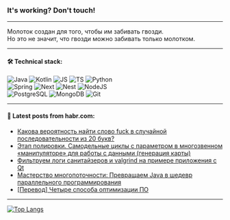 ### It's working? Don't touch!

---
Молоток создан для того, чтобы им забивать гвозди. <br>
Но это не значит, что гвозди можно забивать только молотком.

---

#### 🛠️ Technical stack:

![Java](https://img.shields.io/badge/Java-informational?logo=Oracle&style=flat&logoColor=white&color=FF4500)
![Kotlin](https://img.shields.io/badge/Kotlin-informational?logo=Kotlin&style=flat&logoColor=white&color=774D97)
![JS](https://img.shields.io/badge/JS-informational?logo=javaScript&style=flat&logoColor=black&color=F7Df1E)
![TS](https://img.shields.io/badge/TypeScript-informational?logo=typeScript&style=flat&logoColor=black&color=017acc)
![Python](https://img.shields.io/badge/Python-informational?logo=Python&style=flat&logoColor=black&color=ffdd54) <br>
![Spring](https://img.shields.io/badge/SpringBoot-informational?logo=SpringBoot&style=flat&logoColor=white&color=6DB33F) 
![Next](https://img.shields.io/badge/Next.js-informational?logo=Next.js&style=flat&logoColor=white&color=3671a1)
![Nest](https://img.shields.io/badge/NestJS-informational?logo=NestJS&style=flat&logoColor=white&color=E0234E)
![NodeJS](https://img.shields.io/badge/NodeJS-informational?logo=node.js&style=flat&logoColor=white&color=70A760) <br>
![PostgreSQL](https://img.shields.io/badge/PostgreSQL-informational?logo=PostgreSQL&style=flat&logoColor=white&color=DAA520)
![MongoDB](https://img.shields.io/badge/MongoDB-informational?logo=MongoDB&style=flat&logoColor=white&color=870000)
![Git](https://img.shields.io/badge/Git-informational?logo=git&style=flat&logoColor=white&color=f74e28)

___

#### 💬 Latest posts from habr.com:

<!-- BLOG-POST-LIST:START -->
- [Какова вероятность найти слово fuck в случайной последовательности из 20 букв?](https://habr.com/ru/articles/510554/?utm_source=habrahabr&utm_medium=rss&utm_campaign=510554)
- [Этап полировки. Самодельные циклы с параметром в многозвенном «манипуляторе» для работы с данными &lpar;генерация карты&rpar;](https://habr.com/ru/articles/769972/?utm_source=habrahabr&utm_medium=rss&utm_campaign=769972)
- [Фильтруем логи санитайзеров и valgrind на примере приложения с Qt](https://habr.com/ru/companies/stc_spb/articles/776528/?utm_source=habrahabr&utm_medium=rss&utm_campaign=776528)
- [Мастерство многопоточности: Превращаем Java в шедевр параллельного программирования](https://habr.com/ru/articles/776500/?utm_source=habrahabr&utm_medium=rss&utm_campaign=776500)
- [[Перевод] Четыре способа оптимизации ПО](https://habr.com/ru/companies/ruvds/articles/775868/?utm_source=habrahabr&utm_medium=rss&utm_campaign=775868)
<!-- BLOG-POST-LIST:END -->

---
[![Top Langs](https://github-readme-stats-git-master-advtsetting-gmailcom.vercel.app/api/top-langs/?username=zloylis&langs_count=10&hide_title=false&title_color=e6edf3&size_weight=0.5&count_weight=0.5&layout=compact&hide_border=true&theme=dracula)](https://github.com/zloylis)

<!-- ![GitHub stats](https://github-readme-stats-git-master-advtsetting-gmailcom.vercel.app/api?username=zloylis&show_icons=true&hide_border=true&theme=dracula&hide_title=true&include_all_commits=true&count_private=true&hide=contribs&hide_rank=true) -->
